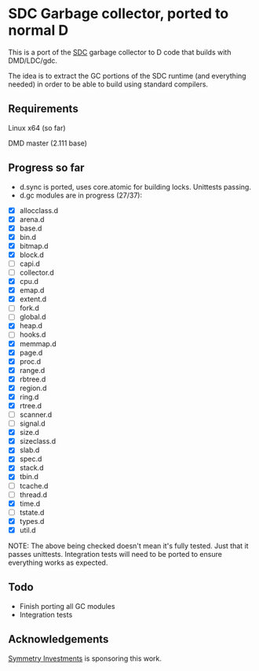 # SDC Garbage collector, ported to normal D

This is a port of the [SDC](https://github.com/snazzy-d/sdc) garbage collector to D code that builds with DMD/LDC/gdc.

The idea is to extract the GC portions of the SDC runtime (and everything needed) in order to be able to build using standard compilers.

## Requirements

Linux x64 (so far)

DMD master (2.111 base)

## Progress so far

- d.sync is ported, uses core.atomic for building locks. Unittests passing.
- d.gc modules are in progress (27/37):
- [X] allocclass.d
- [X] arena.d
- [X] base.d
- [X] bin.d
- [X] bitmap.d
- [X] block.d
- [ ] capi.d
- [ ] collector.d
- [X] cpu.d
- [X] emap.d
- [X] extent.d
- [ ] fork.d
- [ ] global.d
- [X] heap.d
- [ ] hooks.d
- [X] memmap.d
- [X] page.d
- [X] proc.d
- [X] range.d
- [X] rbtree.d
- [X] region.d
- [X] ring.d
- [X] rtree.d
- [ ] scanner.d
- [ ] signal.d
- [X] size.d
- [X] sizeclass.d
- [X] slab.d
- [X] spec.d
- [X] stack.d
- [X] tbin.d
- [ ] tcache.d
- [ ] thread.d
- [X] time.d
- [ ] tstate.d
- [X] types.d
- [X] util.d

NOTE: The above being checked doesn't mean it's fully tested. Just that it passes unittests. Integration tests will need to be ported to ensure everything works as expected.

## Todo

- Finish porting all GC modules
- Integration tests

## Acknowledgements

[Symmetry Investments](https://symmetryinvestments.com/) is sponsoring this work.
